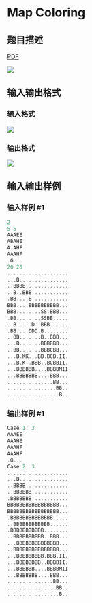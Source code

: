 # Map Coloring

## 题目描述

[problemUrl]: https://uva.onlinejudge.org/index.php?option=com_onlinejudge&Itemid=8&category=229&page=show_problem&problem=3056

[PDF](https://uva.onlinejudge.org/external/119/p11905.pdf)

![](https://cdn.luogu.com.cn/upload/vjudge_pic/UVA11905/5061ab6c8342d44066339a7b5d053efb81094b89.png)

## 输入输出格式

### 输入格式

![](https://cdn.luogu.com.cn/upload/vjudge_pic/UVA11905/eba710705a63a7611c995b7edf57bf5e9365677d.png)

### 输出格式

![](https://cdn.luogu.com.cn/upload/vjudge_pic/UVA11905/f03915b413881803c6dd982ee125dd10bfa3578a.png)

## 输入输出样例

### 输入样例 #1

```cpp
2
5 5
AAAEE
ABAHE
A.AHF
AAAHF
.G...
20 20
....................
...B................
..BBBB..............
..B..BBB............
.BB....B............
BBB....BBBBBBBBBB...
BBB........SS.BBB...
.BB........SSBB.....
..B.....D..BBB......
.BB....DDD.B........
..BB.......B..BBB...
...B.......BBBBBB...
..BB.......BBBCBB...
...B.KK...BB.BCB.II.
...B.K..BBB..BCBBII.
...BBBBBB....BBBBMII
...BBBBBBB....BBB...
...............BB...
................BB..
.................B..
```


### 输出样例 #1

```cpp
Case 1: 3
AAAEE
AAAHE
AAAHF
AAAHF
.G...
Case 2: 3
....................
...B................
..BBBB..............
..BBBBBB............
.BBBBBBB............
BBBBBBBBBBBBBBBBB...
BBBBBBBBBBBBBBBBB...
.BBBBBBBBBBBBBB.....
..BBBBBBBBBBBB......
.BBBBBBBBBBB........
..BBBBBBBBBB..BBB...
...BBBBBBBBBBBBBB...
..BBBBBBBBBBBBBBB...
...BBBBBBBBB.BBB.II.
...BBBBBBBB..BBBBII.
...BBBBBB....BBBBMII
...BBBBBBB....BBB...
...............BB...
................BB..
.................B..
```


